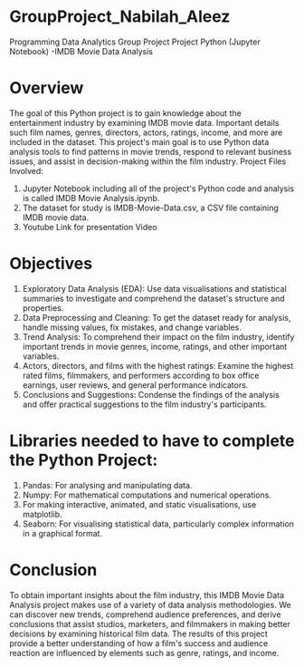 # GroupProject_Nabilah_Aleez
Programming Data Analytics Group Project 
Project Python (Jupyter Notebook) -IMDB Movie Data Analysis

# Overview
The goal of this Python project is to gain knowledge about the entertainment industry by examining IMDB movie data. Important details such film names, genres, directors, actors, ratings, income, and more are included in the dataset. This project's main goal is to use Python data analysis tools to find patterns in movie trends, respond to relevant business issues, and assist in decision-making within the film industry.
Project Files Involved:
1.	Jupyter Notebook including all of the project's Python code and analysis is called IMDB Movie Analysis.ipynb.
2.	The dataset for study is IMDB-Movie-Data.csv, a CSV file containing IMDB movie data.
3.	Youtube Link for presentation Video
   
# Objectives 
1.	Exploratory Data Analysis (EDA): Use data visualisations and statistical summaries to investigate and comprehend the dataset's structure and properties.
2.	Data Preprocessing and Cleaning: To get the dataset ready for analysis, handle missing values, fix mistakes, and change variables.
3.	Trend Analysis: To comprehend their impact on the film industry, identify important trends in movie genres, income, ratings, and other important variables.
4.	Actors, directors, and films with the highest ratings: Examine the highest rated films, filmmakers, and performers according to box office earnings, user reviews, and general performance indicators.
5.	Conclusions and Suggestions: Condense the findings of the analysis and offer practical suggestions to the film industry's participants.

# Libraries needed to have to complete the Python Project:
1.	Pandas: For analysing and manipulating data.
2.	Numpy: For mathematical computations and numerical operations.
3.	For making interactive, animated, and static visualisations, use matplotlib.
4.	Seaborn: For visualising statistical data, particularly complex information in a graphical format.

# Conclusion
To obtain important insights about the film industry, this IMDB Movie Data Analysis project makes use of a variety of data analysis methodologies. We can discover new trends, comprehend audience preferences, and derive conclusions that assist studios, marketers, and filmmakers in making better decisions by examining historical film data. The results of this project provide a better understanding of how a film's success and audience reaction are influenced by elements such as genre, ratings, and income.
